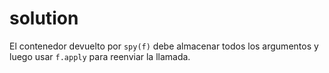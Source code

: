 # solution

El contenedor devuelto por `spy(f)` debe almacenar todos los argumentos y luego usar `f.apply` para reenviar la llamada.

